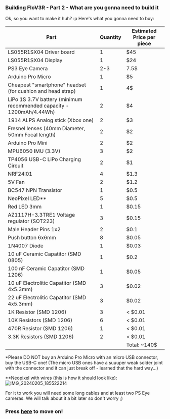 ### Building FloV3R - Part 2 - What are you gonna need to build it

Ok, so you want to make it huh? :p
Here's what you gonna need to buy:

| Part  | Quantity | Estimated Price per piece |
| ------------- | ------------- | ------------- |
| LS055R1SX04 Driver board | 1 | $45 |
| LS055R1SX04 Display | 1 | $24 |
| PS3 Eye Camera | 2-3 | 7.5$ |
| Arduino Pro Micro | 1 | $5 |
| Cheapest "smartphone" headset (for cushion and head strap) | 1 | 4$ |
| LiPo 1S 3.7V battery (minimum recommended capacity - 1200mAh/4.44Wh)| 2 | $4 | 
| 1914 ALPS Analog stick (Xbox one) | 2 | $3 |
| Fresnel lenses (40mm Diameter, 50mm Focal length) | 2 | $2 |
| Arduino Pro Mini | 2 | $2 |
| MPU6050 IMU (3.3V) | 3 | $2 |
| TP4056 USB-C LiPo Charging Circuit | 2 | $1 |
| NRF24l01 | 4 | $1.3 |
| 5V Fan | 2 | $1.2 |
| BC547 NPN Transistor | 1 | $0.5 |
| NeoPixel LED** | 5 | $0.5 |
| Red LED 3mm | 1 | $0.15 |
| AZ1117H-3.3TRE1 Voltage regulator (SOT223) | 3 | $0.15 |
| Male Header Pins 1x2 | 2 | $0.1 |
| Push button 6x6mm | 8 | $0.05 |
| 1N4007 Diode | 1 | $0.03 |
| 10 uF Ceramic Capatitor (SMD 0805) | 1 | $0.2 |
| 100 nF Ceramic Capatitor (SMD 1206) | 1 | $0.05 |
| 10 uF Electrolitic Capatitor (SMD 4x5.3mm) | 3 | $0.02 |
| 22 uF Electrolitic Capatitor (SMD 4x5.3mm) | 3 | $0.02 |
| 1K Resistor (SMD 1206) | 3 | < $0.01 |
| 10K Resistors (SMD 1206) | 6 | < $0.01 |
| 470R Resistor (SMD 1206) | 1 | < $0.01 |
| 3.3K Resistors (SMD 1206) | 2 | < $0.01 |
| | | Total: ~140$ |

*Please DO NOT buy an Arduino Pro Micro with an micro USB connector, buy the USB-C one! (The micro USB ones have a suuuper weak solder joint with the connector and it can just break off - learned that the hard way...)

**Neopixel with wires (this is how it should look like):
![IMG_20240205_185522214](https://github.com/Kwiatens/FloV3R/assets/110034652/f8a02026-e44f-48e7-b214-850d3dad86cc)

For it to work you will need some long cables and at least two PS Eye cameras.
We will talk about it a bit later so don't worry ;)

### Press [here](https://github.com/Kwiatens/FloV3R/blob/main/Instructions/FloV3R%20R1%20Headset%20PCB%20Guide.md) to move on!
